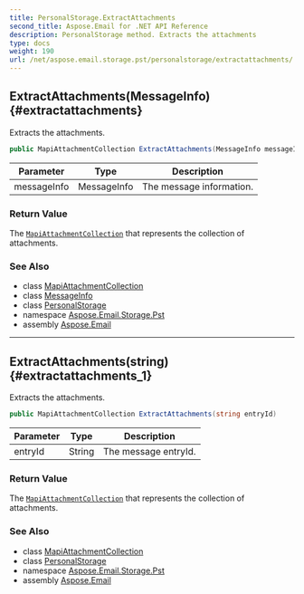 ```yaml
---
title: PersonalStorage.ExtractAttachments
second_title: Aspose.Email for .NET API Reference
description: PersonalStorage method. Extracts the attachments
type: docs
weight: 190
url: /net/aspose.email.storage.pst/personalstorage/extractattachments/
---
```

## ExtractAttachments(MessageInfo) {#extractattachments}

Extracts the attachments.

```csharp
public MapiAttachmentCollection ExtractAttachments(MessageInfo messageInfo)
```

| Parameter | Type | Description |
| --- | --- | --- |
| messageInfo | MessageInfo | The message information. |

### Return Value

The [`MapiAttachmentCollection`](../../../aspose.email.mapi/mapiattachmentcollection/) that represents the collection of attachments.

### See Also

* class [MapiAttachmentCollection](../../../aspose.email.mapi/mapiattachmentcollection/)
* class [MessageInfo](../../messageinfo/)
* class [PersonalStorage](../)
* namespace [Aspose.Email.Storage.Pst](../../personalstorage/)
* assembly [Aspose.Email](../../../)

---

## ExtractAttachments(string) {#extractattachments_1}

Extracts the attachments.

```csharp
public MapiAttachmentCollection ExtractAttachments(string entryId)
```

| Parameter | Type | Description |
| --- | --- | --- |
| entryId | String | The message entryId. |

### Return Value

The [`MapiAttachmentCollection`](../../../aspose.email.mapi/mapiattachmentcollection/) that represents the collection of attachments.

### See Also

* class [MapiAttachmentCollection](../../../aspose.email.mapi/mapiattachmentcollection/)
* class [PersonalStorage](../)
* namespace [Aspose.Email.Storage.Pst](../../personalstorage/)
* assembly [Aspose.Email](../../../)


